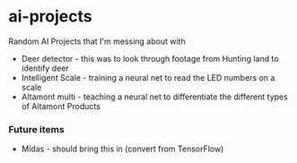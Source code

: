 # ai-projects
Random AI Projects that I'm messing about with
  - Deer detector - this was to look through footage from Hunting land to identify deer
  - Intelligent Scale - training a neural net to read the LED numbers on a scale
  - Altamont multi - teaching a neural net to differentiate the different types of Altamont Products

### Future items
  - Midas - should bring this in (convert from TensorFlow)

